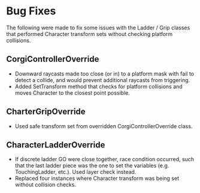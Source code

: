 # Bug Fixes

The following were made to fix some issues with the Ladder / Grip classes that performed Character transform sets without checking platform collisions.

## CorgiControllerOverride
* Downward raycasts made too close (or in) to a platform mask with fail to detect a collide, and would prevent additional raycasts from triggering.
* Added SetTransform method that checks for platform collisions and moves Character to the closest point possible.

## CharterGripOverride
* Used safe transform set from overridden CorgiControllerOverride class.

## CharacterLadderOverride
* If discrete ladder GO were close together, race condition occurred, such that the last ladder piece was the one to set the variables (e.g. TouchingLadder, etc.). Used layer check instead.
* Replaced four instances where Character transform was being set without collision checks.